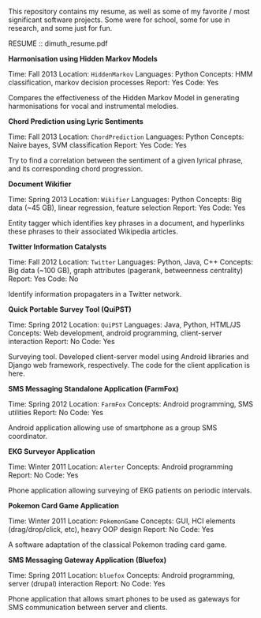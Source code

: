 This repository contains my resume, as well as some of my favorite / most significant software projects. Some were for school, some for use in research, and some just for fun. 

RESUME :: dimuth_resume.pdf

<strong>Harmonisation using Hidden Markov Models</strong>

Time: Fall 2013
Location: <code>HiddenMarkov</code>
Languages: Python
Concepts: HMM classification, markov decision processes
Report: Yes
Code: Yes

Compares the effectiveness of the Hidden Markov Model in generating harmonisations for vocal and instrumental melodies. 

<strong>Chord Prediction using Lyric Sentiments</strong>

Time: Fall 2013
Location: <code>ChordPrediction</code>
Languages: Python
Concepts: Naive bayes, SVM classification
Report: Yes
Code: Yes

Try to find a correlation between the sentiment of a given lyrical phrase, and its corresponding chord progression. 

<strong>Document Wikifier</strong>

Time: Spring 2013
Location: <code>Wikifier</code>
Languages: Python
Concepts: Big data (~45 GB), linear regression, feature selection
Report: Yes
Code: Yes

Entity tagger which identifies key phrases in a document, and hyperlinks these phrases to their associated Wikipedia articles.

<strong>Twitter Information Catalysts</strong>

Time: Fall 2012
Location: <code>Twitter</code>
Languages: Python, Java, C++
Concepts: Big data (~100 GB), graph attributes (pagerank, betweenness centrality)
Report: Yes
Code: No

Identify information propagaters in a Twitter network.

<strong>Quick Portable Survey Tool (QuiPST)</strong>

Time: Spring 2012
Location: <code>QuiPST</code>
Languages: Java, Python, HTML/JS
Concepts: Web development, android programming, client-server interaction
Report: No
Code: Yes

Surveying tool. Developed client-server model using Android libraries and Django web framework, respectively. The code for the client application is here. 

<strong>SMS Messaging Standalone Application (FarmFox)</strong>

Time: Spring 2012
Location: <code>FarmFox</code>
Concepts: Android programming, SMS utilities
Report: No
Code: Yes

Android application allowing use of smartphone as a group SMS coordinator. 

<strong>EKG Surveyor Application</strong>

Time: Winter 2011
Location: <code>Alerter</code>
Concepts: Android programming
Report: No
Code: Yes

Phone application allowing surveying of EKG patients on periodic intervals. 

<strong>Pokemon Card Game Application</strong>

Time: Winter 2011
Location: <code>PokemonGame</code>
Concepts: GUI, HCI elements (drag/drop/click, etc), heavy OOP design
Report: No
Code: Yes

A software adaptation of the classical Pokemon trading card game. 

<strong>SMS Messaging Gateway Application (Bluefox)</strong>

Time: Spring 2011
Location: <code>bluefox</code>
Concepts: Android programming, server (drupal) interaction
Report: No
Code: Yes

Phone application that allows smart phones to be used as gateways for SMS communication between server and clients. 
